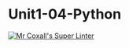 # Unit1-04-Python
[![Mr Coxall's Super Linter](https://github.com/ICS3U-C-Programming-AlexKapajika/Unit1-04-Python/tree/main/workflows/Mr%20Coxall's%20Super%20Linter/badge.svg)](https://github.com/ICS3U-C-Programming-AlexKapajika/Unit1-04-Python/tree/main/actions/)
